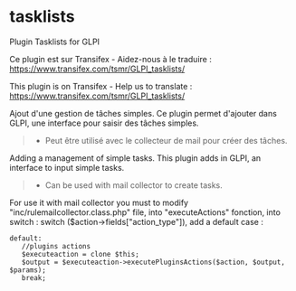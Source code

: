 # tasklists
Plugin Tasklists for GLPI

Ce plugin est sur Transifex - Aidez-nous à le traduire :
https://www.transifex.com/tsmr/GLPI_tasklists/

This plugin is on Transifex - Help us to translate :
https://www.transifex.com/tsmr/GLPI_tasklists/

Ajout d'une gestion de tâches simples. Ce plugin permet d'ajouter dans GLPI, une interface pour saisir des tâches simples.
> * Peut être utilisé avec le collecteur de mail pour créer des tâches.

Adding a management of simple tasks. This plugin adds in GLPI, an interface to input simple tasks.
> * Can be used with mail collector to create tasks.

For use it with mail collector you must to modify "inc/rulemailcollector.class.php" file, into  "executeActions" fonction, into switch : switch ($action->fields["action_type"]), add a default case  : 

```
default:
   //plugins actions
   $executeaction = clone $this;
   $output = $executeaction->executePluginsActions($action, $output, $params);
   break;
```

